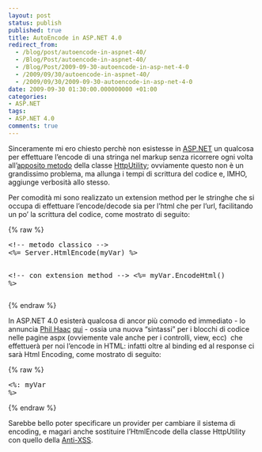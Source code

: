 ```yaml
---
layout: post
status: publish
published: true
title: AutoEncode in ASP.NET 4.0
redirect_from: 
  - /blog/post/autoencode-in-aspnet-40/
  - /Blog/Post/autoencode-in-aspnet-40/
  - /Blog/Post/2009-09-30-autoencode-in-asp-net-4-0
  - /2009/09/30/autoencode-in-aspnet-40/
  - /2009/09/30/2009-09-30-autoencode-in-asp-net-4-0
date: 2009-09-30 01:30:00.000000000 +01:00
categories:
- ASP.NET
tags:
- ASP.NET 4.0
comments: true
---
```

<p>Sinceramente mi ero chiesto perchè non esistesse in <a href="http://www.asp.net" rel="nofollow" target="_blank">ASP.NET</a> un qualcosa per effettuare l’encode di una stringa nel markup senza ricorrere ogni volta all’<a title="HttpUtility HtmlEncode Method" href="http://msdn.microsoft.com/en-us/library/system.web.httputility.htmlencode.aspx" rel="nofollow" target="_blank">apposito metodo</a> della classe <a title="HttpUtility Calss" href="http://msdn.microsoft.com/en-us/library/system.web.httputility.aspx" rel="nofollow" target="_blank">HttpUtility</a>; ovviamente questo non è un grandissimo problema, ma allunga i tempi di scrittura del codice e, IMHO, aggiunge verbosità allo stesso.</p>  <p>Per comodità mi sono realizzato un extension method per le stringhe che si occupa di effettuare l’encode/decode sia per l’html che per l’url, facilitando un po’ la scrittura del codice, come mostrato di seguito:</p>  {% raw %}<pre class="brush: xml; ruler: true;">&lt;!-- metodo classico --&gt;
&lt;%= Server.HtmlEncode(myVar) %&gt;

&lt;!-- con extension method --&gt;
&lt;%= myVar.EncodeHtml() %&gt;</pre>{% endraw %}

<p>In ASP.NET 4.0 esisterà qualcosa di ancor più comodo ed immediato - lo annuncia <a title="Phil Haac" href="http://www.haacked.com/" rel="nofollow" target="_blank">Phil Haac</a> <a title="Html encoding code nuggets" href="http://haacked.com/archive/2009/09/25/html-encoding-code-nuggets.aspx" rel="nofollow" target="_blank">qui</a> - ossia una nuova “sintassi” per i blocchi di codice nelle pagine aspx (ovviemente vale anche per i controlli, view, ecc)&#160; che effettuerà per noi l’encode in HTML: infatti oltre al binding ed al response ci sarà Html Encoding, come mostrato di seguito:</p>

{% raw %}<pre class="brush: xml; ruler: true;">&lt;%: myVar %&gt;</pre>{% endraw %}

<p>Sarebbe bello poter specificare un provider per cambiare il sistema di encoding, e magari anche sostituire l’HtmlEncode della classe HttpUtility con quello della <a title="XSS Cross Site Scripting" href="http://imperugo.tostring.it/Tags/Archive/XSS+Cross+Site+Scripting" target="_blank">Anti-XSS</a>.</p>
